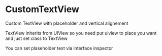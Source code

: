 # CustomTextView
Custom TextView with placeholder and vertical alignement

TextView inherits from UIView so you need put uiview to place you want and just set class to TextView

You can set plaseholder text via interface inspector
